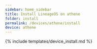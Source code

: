 ```yaml
---
sidebar: home_sidebar
title: Install LineageOS on athene
folder: install
permalink: /devices/athene/install
device: athene
---
```

{% include templates/device_install.md %}

